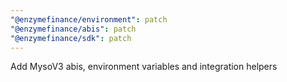```yaml
---
"@enzymefinance/environment": patch
"@enzymefinance/abis": patch
"@enzymefinance/sdk": patch
---
```


Add MysoV3 abis, environment variables and integration helpers
